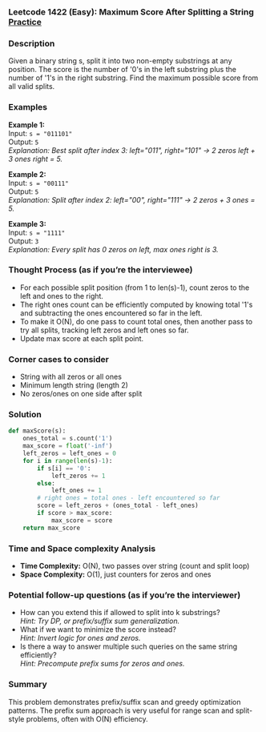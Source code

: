 ### Leetcode 1422 (Easy): Maximum Score After Splitting a String [Practice](https://leetcode.com/problems/maximum-score-after-splitting-a-string)

### Description  
Given a binary string s, split it into two non-empty substrings at any position. The score is the number of '0's in the left substring plus the number of '1's in the right substring. Find the maximum possible score from all valid splits.

### Examples  
**Example 1:**  
Input: `s = "011101"`  
Output: `5`  
*Explanation: Best split after index 3: left="011", right="101" → 2 zeros left + 3 ones right = 5.*

**Example 2:**  
Input: `s = "00111"`  
Output: `5`  
*Explanation: Split after index 2: left="00", right="111" → 2 zeros + 3 ones = 5.*

**Example 3:**  
Input: `s = "1111"`  
Output: `3`  
*Explanation: Every split has 0 zeros on left, max ones right is 3.*

### Thought Process (as if you’re the interviewee)  
- For each possible split position (from 1 to len(s)-1), count zeros to the left and ones to the right.
- The right ones count can be efficiently computed by knowing total '1's and subtracting the ones encountered so far in the left.
- To make it O(N), do one pass to count total ones, then another pass to try all splits, tracking left zeros and left ones so far.
- Update max score at each split point.

### Corner cases to consider  
- String with all zeros or all ones
- Minimum length string (length 2)
- No zeros/ones on one side after split

### Solution

```python
def maxScore(s):
    ones_total = s.count('1')
    max_score = float('-inf')
    left_zeros = left_ones = 0
    for i in range(len(s)-1):
        if s[i] == '0':
            left_zeros += 1
        else:
            left_ones += 1
        # right ones = total ones - left encountered so far
        score = left_zeros + (ones_total - left_ones)
        if score > max_score:
            max_score = score
    return max_score
```

### Time and Space complexity Analysis  
- **Time Complexity:** O(N), two passes over string (count and split loop)
- **Space Complexity:** O(1), just counters for zeros and ones

### Potential follow-up questions (as if you’re the interviewer)  
- How can you extend this if allowed to split into k substrings?  
  *Hint: Try DP, or prefix/suffix sum generalization.*
- What if we want to minimize the score instead?  
  *Hint: Invert logic for ones and zeros.*
- Is there a way to answer multiple such queries on the same string efficiently?  
  *Hint: Precompute prefix sums for zeros and ones.*

### Summary
This problem demonstrates prefix/suffix scan and greedy optimization patterns. The prefix sum approach is very useful for range scan and split-style problems, often with O(N) efficiency.